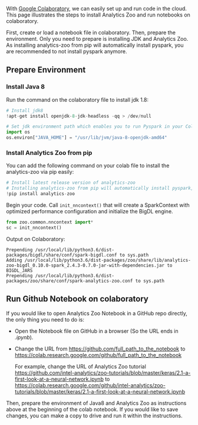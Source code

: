 With [Google Colaboratory](https://colab.research.google.com/), we can easily set up and run code in the cloud. This page illustrates the steps to install Analytics Zoo and run notebooks on colaboratory.

First, create or load a notebook file in colaboratory. Then, prepare the environment. Only you need to prepare is installing JDK and Analytics Zoo. As installing analytics-zoo from pip will automatically install pyspark, you are recommended to not install pyspark anymore.  

## Prepare Environment

### Install Java 8

Run the command on the colaboratory file to install jdk 1.8:

```python
# Install jdk8
!apt-get install openjdk-8-jdk-headless -qq > /dev/null

# Set jdk environment path which enables you to run Pyspark in your Colab environment.
import os
os.environ["JAVA_HOME"] = "/usr/lib/jvm/java-8-openjdk-amd64"
```

### **Install Analytics Zoo from pip**

You can add the following command on your colab file to install the analytics-zoo via pip easily:

```python
# Install latest release version of analytics-zoo 
# Installing analytics-zoo from pip will automatically install pyspark, bigdl, and their dependencies.
!pip install analytics-zoo
```

Begin your code. Call `init_nncontext()` that will create a SparkContext with optimized performance configuration and initialize the BigDL engine.

```python
from zoo.common.nncontext import*
sc = init_nncontext()
```

Output on Colaboratory:

```
Prepending /usr/local/lib/python3.6/dist-packages/bigdl/share/conf/spark-bigdl.conf to sys.path
Adding /usr/local/lib/python3.6/dist-packages/zoo/share/lib/analytics-zoo-bigdl_0.10.0-spark_2.4.3-0.7.0-jar-with-dependencies.jar to BIGDL_JARS
Prepending /usr/local/lib/python3.6/dist-packages/zoo/share/conf/spark-analytics-zoo.conf to sys.path
```

## Run Github Notebook on colaboratory

If you would like to open Analytics Zoo Notebook in a GitHub repo directly, the only thing you need to do is:

- Open the Notebook file on GitHub in a browser (So the URL ends in *.ipynb*).

- Change the URL from https://github.com/full_path_to_the_notebook to https://colab.research.google.com/github/full_path_to_the_notebook

  For example, change the URL of Analytics Zoo tutorial https://github.com/intel-analytics/zoo-tutorials/blob/master/keras/2.1-a-first-look-at-a-neural-network.ipynb to https://colab.research.google.com/github/intel-analytics/zoo-tutorials/blob/master/keras/2.1-a-first-look-at-a-neural-network.ipynb 

Then, prepare the environment of Java8 and Analytics Zoo as instructions above at the beginning of the colab notebook. If you would like to save changes, you can make a copy to drive and run it within the instructions.
